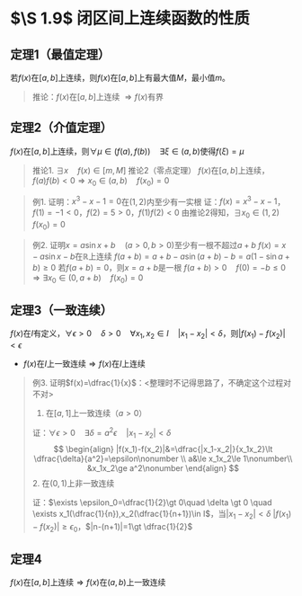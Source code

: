 # $\S 1.9$ 闭区间上连续函数的性质
## 定理1（最值定理）
若$f(x)$在$[a,b]$上连续，则$f(x)$在$[a,b]$上有最大值$M$，最小值$m$。

> 推论：$f(x)$在$[a,b]$上连续 $\Rightarrow f(x)$有界
## 定理2（介值定理）
$f(x)$在$[a,b]$上连续，则$\forall \mu \in (f(a),f(b))\quad \exists \xi \in (a,b)$使得$f(\xi)=\mu$
> 推论1. $\exists x\quad f(x)\in [m,M]$
> 推论2（零点定理） $f(x)$在$[a,b]$上连续，$f(a)f(b)\lt 0 \Rightarrow x_0 \in (a,b)\quad f(x_0)=0$

> 例1. 证明：$x^3-x-1=0$在$(1,2)$内至少有一实根
> 证：$f(x)=x^3-x-1$，$f(1)=-1\lt 0$，$f(2)=5\gt 0$，$f(1)f(2)\lt 0$
> 由推论2得知，$\exists x_0\in(1,2)\quad f(x_0)=0$

> 例2. 证明$x=a\sin x+b\quad(a\gt 0,b\gt 0)$至少有一根不超过$a+b$
> $f(x)=x-a\sin x-b$在$\mathbb{R}$上连续
> $f(a+b)=a+b-a\sin(a+b)-b=a(1-\sin a+b)\ge 0$
> 若$f(a+b)=0$，则$x=a+b$是一根
> $f(a+b)\gt 0 \quad f(0)=-b\le 0\Rightarrow \exists x_0\in(0,a+b)\quad f(x_0)=0$
## 定理3（一致连续）
$f(x)$在$I$有定义，$\forall \epsilon \gt 0 \quad \delta \gt 0 \quad \forall x_1,x_2\in I\quad |x_1-x_2|\lt \delta$，则$|f(x_1)-f(x_2)|\lt \epsilon$

* $f(x)$在$I$上一致连续$\Rightarrow f(x)$在$I$上连续

> 例3. 证明$f(x)=\dfrac{1}{x}$：<整理时不记得思路了，不确定这个过程对不对>
> 1. 在$[a,1]$上一致连续（$a \gt 0$）
>
> 证：$\forall \epsilon \gt 0\quad \exists \delta =a^2\epsilon \quad |x_1-x_2|\lt \delta$
>  $$
   \begin{align}
   |f(x_1)-f(x_2)|&=\dfrac{|x_1-x_2|}{x_1x_2}\lt \dfrac{\delta}{a^2}=\epsilon\nonumber \\
   a&\le x_1x_2\le 1\nonumber\\
   &x_1x_2\ge a^2\nonumber
   \end{align}
>  $$
> 2. 在$(0,1)$上非一致连续
>
> 证：$\exists \epsilon_0=\dfrac{1}{2}\gt 0\quad \delta \gt 0 \quad \exists x_1(\dfrac{1}{n}),x_2(\dfrac{1}{n+1})\in I$，当$|x_1-x_2|\lt \delta$
> $|f(x_1)-f(x_2)|\ge \epsilon_0$，$|n-(n+1)|=1\gt \dfrac{1}{2}$
## 定理4
$f(x)$在$[a,b]$上连续$\Rightarrow f(x)$在$(a,b)$上一致连续
